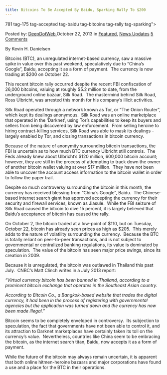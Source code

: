 ```yaml
---
title: Bitcoins To Be Accepted By Baidu, Sparking Rally To $200
---
```

781  tag-175 tag-accepted tag-baidu tag-bitcoins tag-rally tag-sparking">

<span>Posted by: <a href="https://www.deepdotweb.com/author/admin/" title="">DeepDotWeb </a></span>
<span>October 22, 2013</span>
<span>in <a href="https://www.deepdotweb.com/category/deepdot-news/" rel="category tag">Featured</a>, <a href="https://www.deepdotweb.com/category/news-updates/" rel="category tag">News Updates</a></span>
<span><a href="https://www.deepdotweb.com/2013/10/22/bitcoins-to-be-accepted-by-baidu-sparking-rally-to-200/#comments">5 Comments</a></span>


<p>By Kevin H. Danielsen</p>
<p>Bitcoins (BTC), an unregulated internet-based currency, saw a massive spike in value over this past weekend, speculatively due to “China’s Google”, Baidu, accepting it as a form of payment.  The currency is now trading at $200 on October 22.</p>
<p>This recent bitcoin rally occurred despite the recent FBI confiscation of 26,000 bitcoins, valuing at roughly $5.2 million to date, from the underground online bazaar, Silk Road.  The mastermind behind Silk Road, Ross Ulbricht, was arrested this month for his company’s illicit activities.</p>
<p>Silk Road operated through a network known as Tor, or “The Onion Router”, which kept its dealings anonymous.  Silk Road was an online marketplace that operated in the ‘Darknet’, using Tor’s capabilities to keep its buyers and sellers from being discovered by law enforcement.  From selling heroine to hiring contract-killing services, Silk Road was able to mask its dealings -largely enabled by Tor, and closing transactions in bitcoin currency.</p>
<p>Because of the nature of anonymity surrounding bitcoin transactions, the FBI is uncertain as to how much BTC currency Ulbricht still controls.  The Feds already knew about Ulbricht’s $120 million, 600,000 bitcoin account; however, they are still in the process of attempting to track down the owner of another bitcoin wallet valuing at over $17 million.  They have not been able to uncover the account access information to the bitcoin wallet in order to follow the paper trail.</p>
<p>Despite so much controversy surrounding the bitcoin in this month, the currency has received blessing from “China’s Google”, Baidu.  The Chinese-based internet search giant has approved accepting the currency for their security and firewall services, known as Jiasule.  While the FBI seizure of Silk Road caused the bitcoin to dive 15 percent, it is largely believed that Baidu’s acceptance of bitcoin has caused the rally.</p>
<p>On October 2, the bitcoin traded at a low-point of $110, but on Tuesday, October 22, bitcoin has already seen prices as high as $205.  This merely adds to the nature of volatility surrounding the currency.  Because the BTC is totally reliant on peer-to-peer transactions, and is not subject to governmental or centralized banking regulations, its value is dominated by speculation.  The value of the bitcoin has seen major price swings, since its creation in 2009.</p>
<p>Because it is unregulated, the bitcoin was outlawed in Thailand this past July.  CNBC’s Matt Clinch writes in a July 2013 report:</p>
<p><em>“Virtual currency bitcoin has been banned in Thailand, according to a prominent bitcoin exchange that operates in the Southeast Asian country.</em></p>
<p><em>According to Bitcoin Co., a Bangkok-based website that trades the digital currency, it had been in the process of registering with governmental agencies but the application was turned down and the currency has now been made illegal.”</em></p>
<p>Bitcoin seems to be completely enveloped in controversy.  Its subjection to speculation, the fact that governments have not been able to control it, and its attraction to Darknet marketplaces have certainly taken its toll on the currency’s value.  Nevertheless, countries like China seem to be embracing the bitcoin, as the internet search titan, Baidu, now accepts it as a form of payment.</p>
<p>While the future of the bitcoin may always remain uncertain, it is apparent that both online hitmen-heroine bazaars and major corporations have found a use and a place for the BTC in their operations.</p>
</div>
<span style="display:none"><a href="https://www.deepdotweb.com/tag/200/" rel="tag">200</a> <a href="https://www.deepdotweb.com/tag/accepted/" rel="tag">accepted</a> <a href="https://www.deepdotweb.com/tag/baidu/" rel="tag">baidu</a> <a href="https://www.deepdotweb.com/tag/bitcoins/" rel="tag">bitcoins</a> <a href="https://www.deepdotweb.com/tag/rally/" rel="tag">rally</a> <a href="https://www.deepdotweb.com/tag/sparking/" rel="tag">sparking</a>
Updated: 2013-10-22